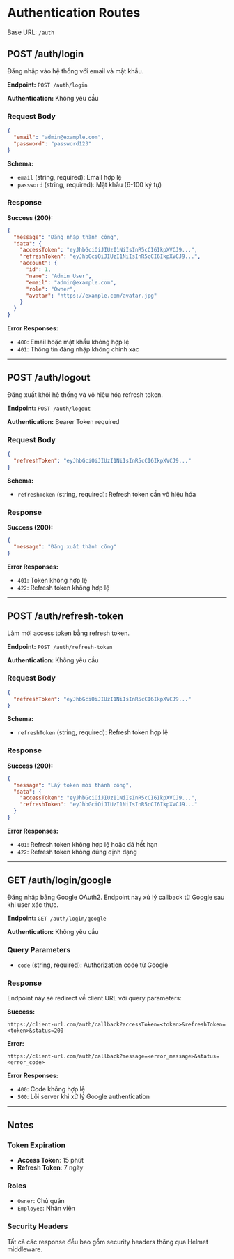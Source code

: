 # Authentication Routes

Base URL: `/auth`

## POST /auth/login

Đăng nhập vào hệ thống với email và mật khẩu.

**Endpoint:** `POST /auth/login`

**Authentication:** Không yêu cầu

### Request Body

```json
{
  "email": "admin@example.com",
  "password": "password123"
}
```

**Schema:**

- `email` (string, required): Email hợp lệ
- `password` (string, required): Mật khẩu (6-100 ký tự)

### Response

**Success (200):**

```json
{
  "message": "Đăng nhập thành công",
  "data": {
    "accessToken": "eyJhbGciOiJIUzI1NiIsInR5cCI6IkpXVCJ9...",
    "refreshToken": "eyJhbGciOiJIUzI1NiIsInR5cCI6IkpXVCJ9...",
    "account": {
      "id": 1,
      "name": "Admin User",
      "email": "admin@example.com",
      "role": "Owner",
      "avatar": "https://example.com/avatar.jpg"
    }
  }
}
```

**Error Responses:**

- `400`: Email hoặc mật khẩu không hợp lệ
- `401`: Thông tin đăng nhập không chính xác

---

## POST /auth/logout

Đăng xuất khỏi hệ thống và vô hiệu hóa refresh token.

**Endpoint:** `POST /auth/logout`

**Authentication:** Bearer Token required

### Request Body

```json
{
  "refreshToken": "eyJhbGciOiJIUzI1NiIsInR5cCI6IkpXVCJ9..."
}
```

**Schema:**

- `refreshToken` (string, required): Refresh token cần vô hiệu hóa

### Response

**Success (200):**

```json
{
  "message": "Đăng xuất thành công"
}
```

**Error Responses:**

- `401`: Token không hợp lệ
- `422`: Refresh token không hợp lệ

---

## POST /auth/refresh-token

Làm mới access token bằng refresh token.

**Endpoint:** `POST /auth/refresh-token`

**Authentication:** Không yêu cầu

### Request Body

```json
{
  "refreshToken": "eyJhbGciOiJIUzI1NiIsInR5cCI6IkpXVCJ9..."
}
```

**Schema:**

- `refreshToken` (string, required): Refresh token hợp lệ

### Response

**Success (200):**

```json
{
  "message": "Lấy token mới thành công",
  "data": {
    "accessToken": "eyJhbGciOiJIUzI1NiIsInR5cCI6IkpXVCJ9...",
    "refreshToken": "eyJhbGciOiJIUzI1NiIsInR5cCI6IkpXVCJ9..."
  }
}
```

**Error Responses:**

- `401`: Refresh token không hợp lệ hoặc đã hết hạn
- `422`: Refresh token không đúng định dạng

---

## GET /auth/login/google

Đăng nhập bằng Google OAuth2. Endpoint này xử lý callback từ Google sau khi user xác thực.

**Endpoint:** `GET /auth/login/google`

**Authentication:** Không yêu cầu

### Query Parameters

- `code` (string, required): Authorization code từ Google

### Response

Endpoint này sẽ redirect về client URL với query parameters:

**Success:**

```
https://client-url.com/auth/callback?accessToken=<token>&refreshToken=<token>&status=200
```

**Error:**

```
https://client-url.com/auth/callback?message=<error_message>&status=<error_code>
```

**Error Responses:**

- `400`: Code không hợp lệ
- `500`: Lỗi server khi xử lý Google authentication

---

## Notes

### Token Expiration

- **Access Token**: 15 phút
- **Refresh Token**: 7 ngày

### Roles

- `Owner`: Chủ quán
- `Employee`: Nhân viên

### Security Headers

Tất cả các response đều bao gồm security headers thông qua Helmet middleware.
